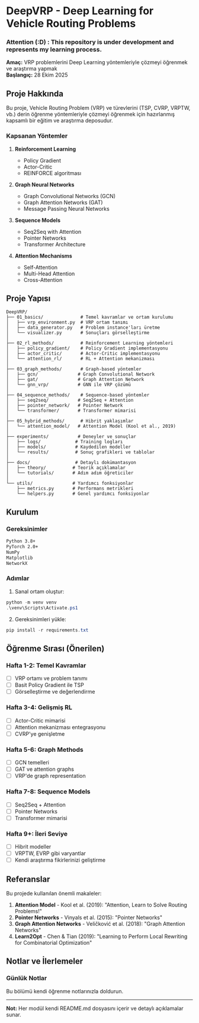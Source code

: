 # DeepVRP - Deep Learning for Vehicle Routing Problems

### Attention (:D) : This repository is under development and represents my learning process.

**Amaç:** VRP problemlerini Deep Learning yöntemleriyle çözmeyi öğrenmek ve araştırma yapmak  
**Başlangıç:** 28 Ekim 2025

## Proje Hakkında

Bu proje, Vehicle Routing Problem (VRP) ve türevlerini (TSP, CVRP, VRPTW, vb.) derin öğrenme yöntemleriyle çözmeyi öğrenmek için hazırlanmış kapsamlı bir eğitim ve araştırma deposudur.

### Kapsanan Yöntemler

1. **Reinforcement Learning**
   - Policy Gradient
   - Actor-Critic
   - REINFORCE algoritması

2. **Graph Neural Networks**
   - Graph Convolutional Networks (GCN)
   - Graph Attention Networks (GAT)
   - Message Passing Neural Networks

3. **Sequence Models**
   - Seq2Seq with Attention
   - Pointer Networks
   - Transformer Architecture

4. **Attention Mechanisms**
   - Self-Attention
   - Multi-Head Attention
   - Cross-Attention

## Proje Yapısı

```
DeepVRP/
├── 01_basics/              # Temel kavramlar ve ortam kurulumu
│   ├── vrp_environment.py  # VRP ortam tanımı
│   ├── data_generator.py   # Problem instance'ları üretme
│   └── visualizer.py       # Sonuçları görselleştirme
│
├── 02_rl_methods/          # Reinforcement Learning yöntemleri
│   ├── policy_gradient/    # Policy Gradient implementasyonu
│   ├── actor_critic/       # Actor-Critic implementasyonu
│   └── attention_rl/       # RL + Attention mekanizması
│
├── 03_graph_methods/       # Graph-based yöntemler
│   ├── gcn/               # Graph Convolutional Network
│   ├── gat/               # Graph Attention Network
│   └── gnn_vrp/           # GNN ile VRP çözümü
│
├── 04_sequence_methods/    # Sequence-based yöntemler
│   ├── seq2seq/           # Seq2Seq + Attention
│   ├── pointer_network/   # Pointer Network
│   └── transformer/       # Transformer mimarisi
│
├── 05_hybrid_methods/      # Hibrit yaklaşımlar
│   └── attention_model/   # Attention Model (Kool et al., 2019)
│
├── experiments/           # Deneyler ve sonuçlar
│   ├── logs/             # Training logları
│   ├── models/           # Kaydedilen modeller
│   └── results/          # Sonuç grafikleri ve tablolar
│
├── docs/                 # Detaylı dokümantasyon
│   ├── theory/          # Teorik açıklamalar
│   └── tutorials/       # Adım adım öğreticiler
│
└── utils/               # Yardımcı fonksiyonlar
    ├── metrics.py       # Performans metrikleri
    └── helpers.py       # Genel yardımcı fonksiyonlar
```

##  Kurulum

### Gereksinimler

```bash
Python 3.8+
PyTorch 2.0+
NumPy
Matplotlib
NetworkX
```

### Adımlar

1. Sanal ortam oluştur:
```powershell
python -m venv venv
.\venv\Scripts\Activate.ps1
```

2. Gereksinimleri yükle:
```powershell
pip install -r requirements.txt
```

##  Öğrenme Sırası (Önerilen)

### Hafta 1-2: Temel Kavramlar
- [ ] VRP ortamı ve problem tanımı
- [ ] Basit Policy Gradient ile TSP
- [ ] Görselleştirme ve değerlendirme

### Hafta 3-4: Gelişmiş RL
- [ ] Actor-Critic mimarisi
- [ ] Attention mekanizması entegrasyonu
- [ ] CVRP'ye genişletme

### Hafta 5-6: Graph Methods
- [ ] GCN temelleri
- [ ] GAT ve attention graphs
- [ ] VRP'de graph representation

### Hafta 7-8: Sequence Models
- [ ] Seq2Seq + Attention
- [ ] Pointer Networks
- [ ] Transformer mimarisi

### Hafta 9+: İleri Seviye
- [ ] Hibrit modeller
- [ ] VRPTW, EVRP gibi varyantlar
- [ ] Kendi araştırma fikirlerinizi geliştirme

##  Referanslar

Bu projede kullanılan önemli makaleler:

1. **Attention Model** - Kool et al. (2019): "Attention, Learn to Solve Routing Problems!"
2. **Pointer Networks** - Vinyals et al. (2015): "Pointer Networks"
3. **Graph Attention Networks** - Veličković et al. (2018): "Graph Attention Networks"
4. **Learn2Opt** - Chen & Tian (2019): "Learning to Perform Local Rewriting for Combinatorial Optimization"

##  Notlar ve İlerlemeler

### Günlük Notlar
Bu bölümü kendi öğrenme notlarınızla doldurun.

---

**Not:** Her modül kendi README.md dosyasını içerir ve detaylı açıklamalar sunar.
